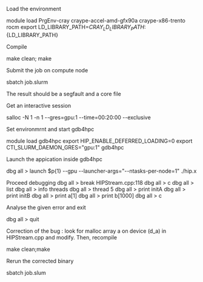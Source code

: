 Load the environment

   module load PrgEnv-cray craype-accel-amd-gfx90a craype-x86-trento rocm
   export LD_LIBRARY_PATH=${CRAY_LD_LIBRARY_PATH}:${LD_LIBRARY_PATH}

Compile

   make clean; make

Submit the job on compute node

   sbatch job.slurm

The result should be a segfault  and a core file

Get an interactive session

   salloc -N 1 -n 1 --gres=gpu:1 --time=00:20:00 --exclusive

Set environmrnt and start gdb4hpc

   module load gdb4hpc
   export HIP_ENABLE_DEFERRED_LOADING=0
   export CTI_SLURM_DAEMON_GRES="gpu:1"
   gdb4hpc

Launch the appication inside gdb4hpc

   dbg all > launch $p{1} --gpu --launcher-args="--ntasks-per-node=1" ./hip.x

Proceed debugging
   dbg all > break HIPStream.cpp:118
   dbg all > c
   dbg all > list
   dbg all > info threads
   dbg all > thread 5
   dbg all > print initA
   dbg all > print initB
   dbg all > print a[1]
   dbg all > print b[1000]
   dbg all > c

Analyse the given error and exit

   dbg all > quit

Correction of the bug : look for malloc array a on device (d_a) in HIPStream.cpp and modify. Then, recompile

   make clean;make

Rerun the corrected binary 

   sbatch job.slum
